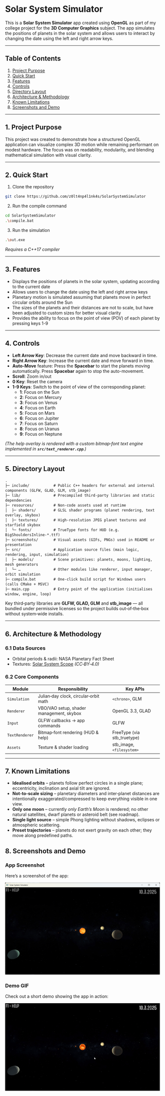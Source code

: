 # Solar System Simulator

This is a **Solar System Simulator** app created using **OpenGL** as part of my college project for the **3D Computer Graphics** subject. The app simulates the positions of planets in the solar system and allows users to interact by changing the date using the left and right arrow keys.

---

## Table of Contents

1. [Project Purpose](#project-purpose)
2. [Quick Start](#quick-start)
3. [Features](#features)
4. [Controls](#controls)
5. [Directory Layout](#directory-layout)
6. [Architecture & Methodology](#architecture--methodology)
7. [Known Limitations](#known-limitations)
8. [Screenshots and Demo](#screenshots-and-demo)

---

## 1. Project Purpose

This project was created to demonstrate how a structured OpenGL application can visualize complex 3D motion while remaining performant on modest hardware. The focus was on readability, modularity, and blending mathematical simulation with visual clarity.

---

## 2. Quick Start

1. Clone the repository
```bash
git clone https://github.com/z0lt4np4l1nk4s/SolarSystemSimulator
```

2. Run the compile command
```bash
cd SolarSystemSimulator
.\compile.bat
```

3. Run the simulation
```bash
.\out.exe
```

*Requires a C++17 compiler*

---

## 3. Features

- Displays the positions of planets in the solar system, updating according to the current date
- Allows users to change the date using the left and right arrow keys
- Planetary motion is simulated assuming that planets move in perfect circular orbits around the Sun
- The sizes of the planets and their distances are not to scale, but have been adjusted to custom sizes for better visual clarity
- Provides the ability to focus on the point of view (POV) of each planet by pressing keys 1-9

---

## 4. Controls

- **Left Arrow Key**: Decrease the current date and move backward in time.
- **Right Arrow Key**: Increase the current date and move forward in time.
- **Auto-Move** feature: Press the **Spacebar** to start the planets moving automatically. Press **Spacebar** again to stop the auto-movement.
- **Scroll**: Zoom in/out
- **0 Key**: Reset the camera
- **1-9 Keys**: Switch to the point of view of the corresponding planet:
  - **1**: Focus on the Sun
  - **2**: Focus on Mercury
  - **3**: Focus on Venus
  - **4**: Focus on Earth
  - **5**: Focus on Mars
  - **6**: Focus on Jupiter
  - **7**: Focus on Saturn
  - **8**: Focus on Uranus
  - **9**: Focus on Neptune

*(The help overlay is rendered with a custom bitmap‑font text engine implemented in **`src/text_renderer.cpp`**.)*

---

## 5. Directory Layout

```
.
├─ include/           # Public C++ headers for external and internal components (GLFW, GLAD, GLM, stb_image)
├─ lib/               # Precompiled third-party libraries and static dependencies
├─ resources/         # Non-code assets used at runtime
│  ├─ shaders/        # GLSL shader programs (planet rendering, text overlay, skybox)
│  ├─ textures/       # High-resolution JPEG planet textures and starfield skybox
│  └─ fonts/          # TrueType fonts for HUD (e.g. BigShouldersInline‑*.ttf)
├─ screenshots/       # Visual assets (GIFs, PNGs) used in README or presentation
├─ src/               # Application source files (main logic, rendering, input, simulation)
│  ├─ models/         # Scene primitives: planets, moons, lighting, mesh generators
│  └─ …               # Other modules like renderer, input manager, orbit simulation
├─ compile.bat        # One‑click build script for Windows users (calls CMake + MSVC)
├─ main.cpp           # Entry point of the application (initialises window, engine, loop)
```

Key third‑party libraries are **GLFW, GLAD, GLM** and **stb\_image** — all bundled under permissive licenses so the project builds out‑of‑the‑box without system‑wide installs.

---

## 6. Architecture & Methodology

### 6.1 Data Sources

- Orbital periods & radii: NASA Planetary Fact Sheet
- Textures: [Solar System Scope](https://www.solarsystemscope.com/textures/) *(CC‑BY‑4.0)*

### 6.2 Core Components

| Module         | Responsibility                           | Key APIs                     |
| -------------- | ---------------------------------------- | ---------------------------- |
| `Simulation`   | Julian‑day clock, circular‑orbit math    | `<chrono>`, GLM              |
| `Renderer`     | VBO/VAO setup, shader management, skybox | OpenGL 3.3, GLAD             |
| `Input`        | GLFW callbacks → app commands            | GLFW                         |
| `TextRenderer` | Bitmap‑font rendering (HUD & help)       | FreeType (via stb\_truetype) |
| `Assets`       | Texture & shader loading                 | stb\_image, `<filesystem>`   |

---

## 7. Known Limitations

- **Idealised orbits** – planets follow perfect circles in a single plane; eccentricity, inclination and axial tilt are ignored.
- **Not‑to‑scale sizing** – planetary diameters and inter‑planet distances are intentionally exaggerated/compressed to keep everything visible in one view.
- **Only one moon** – currently *only Earth’s Moon* is rendered; no other natural satellites, dwarf planets or asteroid belt (see roadmap).
- **Single light source** – simple Phong lighting without shadows, eclipses or atmospheric scattering.
- **Preset trajectories** – planets do not exert gravity on each other; they move along predefined paths.

## 8. Screenshots and Demo

### App Screenshot
Here’s a screenshot of the app:

![Simulator Image](screenshots/screenshot.png)

### Demo GIF
Check out a short demo showing the app in action:

![Simulator Animation](screenshots/simulation.gif)
